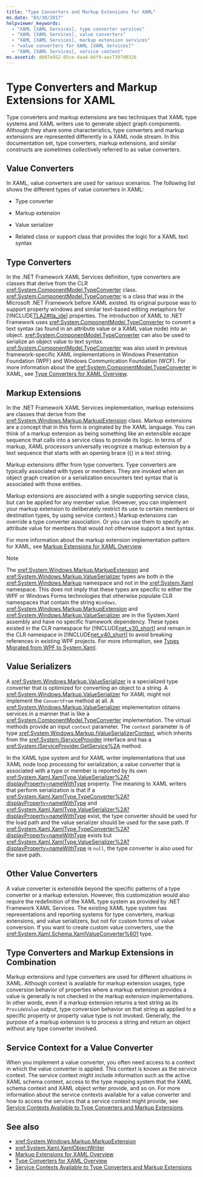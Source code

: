 ```yaml
---
title: "Type Converters and Markup Extensions for XAML"
ms.date: "03/30/2017"
helpviewer_keywords: 
  - "XAML [XAML Services], type converter services"
  - "XAML [XAML Services], value converters"
  - "XAML [XAML Services], markup extension services"
  - "value converters for XAML [XAML Services]"
  - "XAML [XAML Services], service context"
ms.assetid: db07a952-05ce-4aa4-b6f9-aac7397d0326
---
```

# Type Converters and Markup Extensions for XAML
Type converters and markup extensions are two techniques that XAML type systems and XAML writers use to generate object graph components. Although they share some characteristics, type converters and markup extensions are represented differently in a XAML node stream. In this documentation set, type converters, markup extensions, and similar constructs are sometimes collectively referred to as value converters.  
  
<a name="value_converters"></a>   
## Value Converters  
 In XAML, value converters are used for various scenarios. The following list shows the different types of value converters in XAML:  
  
-   Type converter  
  
-   Markup extension  
  
-   Value serializer  
  
-   Related class or support class that provides the logic for a XAML text syntax  
  
<a name="type_converters"></a>   
## Type Converters  
 In the .NET Framework XAML Services definition, type converters are classes that derive from the CLR <xref:System.ComponentModel.TypeConverter> class. <xref:System.ComponentModel.TypeConverter> is a class that was in the Microsoft .NET Framework before XAML existed. Its original purpose was to support property windows and similar text-based editing metaphors for [!INCLUDE[TLA2#tla_ide](../../../includes/tla2sharptla-ide-md.md)] properties. The introduction of XAML to .NET Framework uses <xref:System.ComponentModel.TypeConverter> to convert a text syntax (as found in an attribute value or a XAML value node) into an object. <xref:System.ComponentModel.TypeConverter> can also be used to serialize an object value to text syntax. <xref:System.ComponentModel.TypeConverter> was also used in previous framework-specific XAML implementations in Windows Presentation Foundation (WPF) and Windows Communication Foundation (WCF). For more information about the <xref:System.ComponentModel.TypeConverter> in XAML, see [Type Converters for XAML Overview](../../../docs/framework/xaml-services/type-converters-for-xaml-overview.md).  
  
<a name="markup_extensions"></a>   
## Markup Extensions  
 In the .NET Framework XAML Services implementation, markup extensions are classes that derive from the <xref:System.Windows.Markup.MarkupExtension> class. Markup extensions are a concept that in this form is originated by the XAML language. You can think of a markup extension as being something like an extensible escape sequence that calls into a service class to provide its logic. In terms of markup, XAML processors universally recognize a markup extension by a text sequence that starts with an opening brace ({) in a text string.  
  
 Markup extensions differ from type converters. Type converters are typically associated with types or members. They are invoked when an object graph creation or a serialization encounters text syntax that is associated with those entities.  
  
 Markup extensions are associated with a single supporting service class, but can be applied for any member value. (However, you can implement your markup extension to deliberately restrict its use to certain members or destination types, by using service context.) Markup extensions can override a type converter association. Or you can use them to specify an attribute value for members that would not otherwise support a text syntax.  
  
 For more information about the markup extension implementation pattern for XAML, see [Markup Extensions for XAML Overview](../../../docs/framework/xaml-services/markup-extensions-for-xaml-overview.md).  
  
> [!NOTE]
>  The <xref:System.Windows.Markup.MarkupExtension> and <xref:System.Windows.Markup.ValueSerializer> types are both in the <xref:System.Windows.Markup> namespace and not in the <xref:System.Xaml> namespace. This does not imply that these types are specific to either the WPF or Windows Forms technologies that otherwise populate CLR namespaces that contain the string `Windows`. <xref:System.Windows.Markup.MarkupExtension> and <xref:System.Windows.Markup.ValueSerializer> are in the System.Xaml assembly and have no specific framework dependency. These types existed in the CLR namespace for [!INCLUDE[net_v30_short](../../../includes/net-v30-short-md.md)] and remain in the CLR namespace in [!INCLUDE[net_v40_short](../../../includes/net-v40-short-md.md)] to avoid breaking references in existing WPF projects. For more information, see [Types Migrated from WPF to System.Xaml](../../../docs/framework/xaml-services/types-migrated-from-wpf-to-system-xaml.md).  
  
<a name="value_serializers"></a>   
## Value Serializers  
 A <xref:System.Windows.Markup.ValueSerializer> is a specialized type converter that is optimized for converting an object to a string. A <xref:System.Windows.Markup.ValueSerializer> for XAML might not implement the `ConvertFrom` method at all. A <xref:System.Windows.Markup.ValueSerializer> implementation obtains services in a manner that is like a <xref:System.ComponentModel.TypeConverter> implementation. The virtual methods provide an input `context` parameter. The `context` parameter is of type <xref:System.Windows.Markup.IValueSerializerContext>, which inherits from the <xref:System.IServiceProvider> interface and has a <xref:System.IServiceProvider.GetService%2A> method.  
  
 In the XAML type system and for XAML writer implementations that use XAML node loop processing for serialization, a value converter that is associated with a type or member is reported by its own <xref:System.Xaml.XamlType.ValueSerializer%2A?displayProperty=nameWithType> property. The meaning to XAML writers that perform serialization is that if a <xref:System.Xaml.XamlType.TypeConverter%2A?displayProperty=nameWithType> and <xref:System.Xaml.XamlType.ValueSerializer%2A?displayProperty=nameWithType> exist, the type converter should be used for the load path and the value serializer should be used for the save path. If <xref:System.Xaml.XamlType.TypeConverter%2A?displayProperty=nameWithType> exists but <xref:System.Xaml.XamlType.ValueSerializer%2A?displayProperty=nameWithType> is `null`, the type converter is also used for the save path.  
  
<a name="other_value_converters"></a>   
## Other Value Converters  
 A value converter is extensible beyond the specific patterns of a type converter or a markup extension. However, this customization would also require the redefinition of the XAML type system as provided by .NET Framework XAML Services. The existing XAML type system has representations and reporting systems for type converters, markup extensions, and value serializers, but not for custom forms of value conversion. If you want to create custom value converters, use the <xref:System.Xaml.Schema.XamlValueConverter%601> type.  
  
<a name="type_converters_and_markup_extensions_in_combination"></a>   
## Type Converters and Markup Extensions in Combination  
 Markup extensions and type converters are used for different situations in XAML. Although context is available for markup extension usages, type conversion behavior of properties where a markup extension provides a value is generally is not checked in the markup extension implementations. In other words, even if a markup extension returns a text string as its `ProvideValue` output, type conversion behavior on that string as applied to a specific property or property value type is not invoked. Generally, the purpose of a markup extension is to process a string and return an object without any type converter involved.  
  
<a name="service_context_for_a_value_converter"></a>   
## Service Context for a Value Converter  
 When you implement a value converter, you often need access to a context in which the value converter is applied. This context is known as the service context. The service context might include information such as the active XAML schema context, access to the type mapping system that the XAML schema context and XAML object writer provide, and so on. For more information about the service contexts available for a value converter and how to access the services that a service context might provide, see [Service Contexts Available to Type Converters and Markup Extensions](../../../docs/framework/xaml-services/service-contexts-available-to-type-converters-and-markup-extensions.md).  
  
## See also
- <xref:System.Windows.Markup.MarkupExtension>
- <xref:System.Xaml.XamlObjectWriter>
- [Markup Extensions for XAML Overview](../../../docs/framework/xaml-services/markup-extensions-for-xaml-overview.md)
- [Type Converters for XAML Overview](../../../docs/framework/xaml-services/type-converters-for-xaml-overview.md)
- [Service Contexts Available to Type Converters and Markup Extensions](../../../docs/framework/xaml-services/service-contexts-available-to-type-converters-and-markup-extensions.md)
